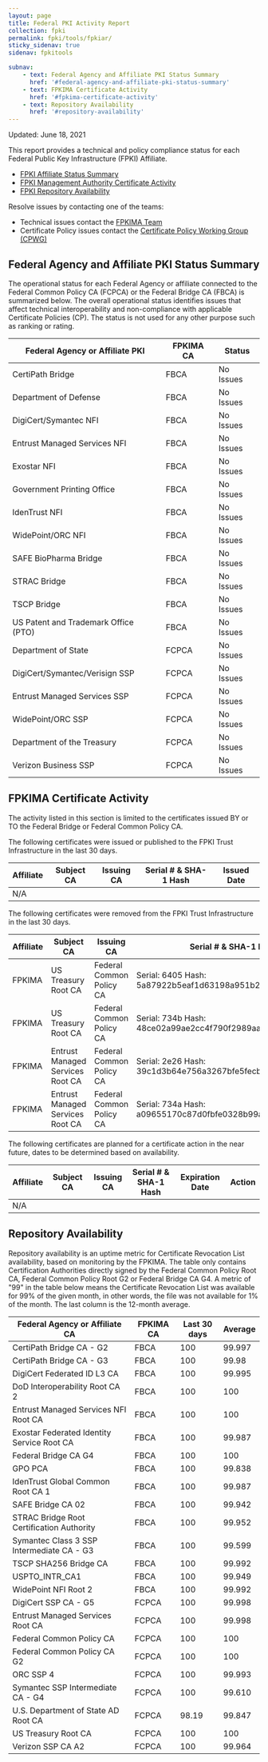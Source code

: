 ```yaml
---
layout: page 
title: Federal PKI Activity Report
collection: fpki
permalink: fpki/tools/fpkiar/
sticky_sidenav: true
sidenav: fpkitools

subnav:
    - text: Federal Agency and Affiliate PKI Status Summary
      href: '#federal-agency-and-affiliate-pki-status-summary'
    - text: FPKIMA Certificate Activity
      href: '#fpkima-certificate-activity'
    - text: Repository Availability
      href: '#repository-availability'
---
```


Updated: June 18, 2021

This report provides a technical and policy compliance status for each Federal Public Key Infrastructure (FPKI) Affiliate.

- [FPKI Affiliate Status Summary](#fpki-affiliate-status-summary)
- [FPKI Management Authority Certificate Activity](#fpkima-certificate-activity)
- [FPKI Repository Availability](#repository-availability)

Resolve issues by contacting one of the teams:  

- Technical issues contact the [FPKIMA Team](mailto:fpki-help@gsa.gov) 
- Certificate Policy issues contact the [Certificate Policy Working Group (CPWG)](mailto:fpkipa_cpwg@listserv.gsa.gov)  

## Federal Agency and Affiliate PKI Status Summary
The operational status for each Federal Agency or affiliate connected to the Federal Common Policy CA (FCPCA) or the Federal Bridge CA (FBCA) is summarized below. The overall operational status identifies issues that affect technical interoperability and non-compliance with applicable Certificate Policies (CP). The status is not used for any other purpose such as ranking or rating.

| Federal Agency or Affiliate PKI | FPKIMA CA | Status |
| ------------------------------- | --------- | ------ |
| CertiPath Bridge | FBCA | No Issues |
| Department of Defense | FBCA | No Issues |
| DigiCert/Symantec NFI	| FBCA | No Issues |
| Entrust Managed Services NFI | FBCA | No Issues |
| Exostar NFI | FBCA | No Issues |
| Government Printing Office | FBCA | No Issues |
| IdenTrust NFI | FBCA | No Issues |
| WidePoint/ORC NFI | FBCA | No Issues |
| SAFE BioPharma Bridge | FBCA | No Issues |
| STRAC Bridge | FBCA | No Issues |
| TSCP Bridge | FBCA | No Issues |
| US Patent and Trademark Office (PTO) | FBCA | No Issues |
| Department of State | FCPCA | No Issues |
| DigiCert/Symantec/Verisign SSP | FCPCA | No Issues |
| Entrust Managed Services SSP | FCPCA | No Issues |
| WidePoint/ORC SSP | FCPCA | No Issues |
| Department of the Treasury | FCPCA | No Issues |
| Verizon Business SSP | FCPCA | No Issues |

## FPKIMA Certificate Activity
The activity listed in this section is limited to the certificates issued BY or TO the Federal Bridge or Federal Common Policy CA.

The following certificates were issued or published to the FPKI Trust Infrastructure in the last 30 days.

| Affiliate | Subject CA | Issuing CA | Serial # & SHA-1 Hash | Issued Date |
| --------- | ---------- | ---------- | --------------------- | ----------- |
| N/A |  |  |  |  | 

The following certificates were removed from the FPKI Trust Infrastructure in the last 30 days.

| Affiliate | Subject CA | Issuing CA | Serial # & SHA-1 Hash | Expiration Date | Action |
| --------- | ---------- | ---------- | --------------------- | ----------- | ----------- |
| FPKIMA | US Treasury Root CA | Federal Common Policy CA | Serial: 6405 Hash: 5a87922b5eaf1d63198a951b2ab6f59b2f16c131 | 8/29/21 | Revocation 6/10 |
| FPKIMA | US Treasury Root CA | Federal Common Policy CA | Serial: 734b Hash: 48ce02a99ae2cc4f790f2989aa153ed565b7e4d2 | 8/14/22| Revocation 6/10 |
| FPKIMA | Entrust Managed Services Root CA | Federal Common Policy CA | Serial: 2e26 Hash: 39c1d3b64e756a3267bfe5fecb103da892ca0611 | 7/30/25 | Revocation 6/17 |
| FPKIMA | Entrust Managed Services Root CA | Federal Common Policy CA | Serial: 734a Hash: a09655170c87d0fbfe0328b99a7baf4a1cf0b5d9 | 8/14/29 | Revocation 6/17 |

The following certificates are planned for a certificate action in the near future, dates to be determined based on availability.

| Affiliate | Subject CA | Issuing CA | Serial # & SHA-1 Hash | Expiration Date | Action |
| --------- | ---------- | ---------- | --------------------- | --------------- | ------ |
| N/A |  |  |  |  |  |


## Repository Availability 
Repository availability is an uptime metric for Certificate Revocation List availability, based on monitoring by the FPKIMA. The table only contains Certification Authorities directly signed by the Federal Common Policy Root CA, Federal Common Policy Root G2 or Federal Bridge CA G4. A metric of "99" in the table below means the Certificate Revocation List was available for 99% of the given month, in other words, the file was not available for 1% of the month. The last column is the 12-month average.

| Federal Agency or Affiliate CA | FPKIMA CA | Last 30 days | Average |
| ------------------------------ | --------- | ------------ | ------- |
| CertiPath Bridge CA - G2	| FBCA | 100 | 99.997 |
| CertiPath Bridge CA - G3 | FBCA | 100 | 99.98 |
| DigiCert Federated ID L3 CA | FBCA | 100 | 99.995 |
| DoD Interoperability Root CA 2 | FBCA	| 100 | 100 |
| Entrust Managed Services NFI Root CA | FBCA |	100 | 100 |
| Exostar Federated Identity Service Root CA | FBCA	| 100 |	99.987 |
| Federal Bridge CA G4 | FBCA | 100	| 100 |
| GPO PCA | FBCA | 100 | 99.838 |
| IdenTrust Global Common Root CA 1 | FBCA | 100 | 99.987 |
| SAFE Bridge CA 02	| FBCA | 100 | 99.942 |
| STRAC Bridge Root Certification Authority	| FBCA | 100 | 99.952 |
| Symantec Class 3 SSP Intermediate CA - G3	| FBCA | 100 | 99.599 |
| TSCP SHA256 Bridge CA	| FBCA | 100 | 99.992 |
| USPTO_INTR_CA1 | FBCA	| 100 | 99.949 |
| WidePoint NFI Root 2	| FBCA	| 100 |	99.992 |
| DigiCert SSP CA - G5	| FCPCA	| 100 |	99.998 |
| Entrust Managed Services Root CA	| FCPCA	| 100 | 99.998 |
| Federal Common Policy CA	| FCPCA	| 100 |	100 |
| Federal Common Policy CA G2 | FCPCA | 100 | 100 |
| ORC SSP 4	| FCPCA	| 100 | 99.993 |
| Symantec SSP Intermediate CA - G4	| FCPCA | 100 | 99.610 |
| U.S. Department of State AD Root CA | FCPCA | 98.19 | 99.847 |
| US Treasury Root CA | FCPCA | 100 | 100 |
| Verizon SSP CA A2 | FCPCA	| 100	| 99.964 |

